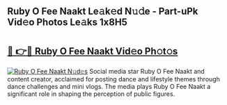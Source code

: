 ## Ruby O  Fee Naakt Le𝚊k𝚎d N𝚞𝚍e - Part-uPk Vid𝚎o Photos Le𝚊ks 1x8H5

# <h2><a href="http://fb5xyp.evod.top/?m=Ruby+O++Fee+Naakt">🔗 👉🔴 Ruby O  Fee Naakt Vid𝚎o Ph𝚘t𝚘s</a></h2>

[![Ruby O  Fee Naakt N𝚞d𝚎s](https://i.imgur.com/8V9OHl7.gif)](http://fb5xyp.evod.top/?m=Ruby+O++Fee+Naakt)
Social media star Ruby O  Fee Naakt and content creator, acclaimed for posting dance and lifestyle themes through dance challenges and mini vlogs. The media plays Ruby O  Fee Naakt a significant role in shaping the perception of public figures. 
